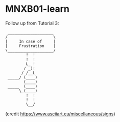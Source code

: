 # MNXB01-learn
Follow up from Tutorial 3:

```
 ____________________
/                    \
|     In case of     |
|     Frustration    |
\____________________/
         !  !
         !  !
         L_ !
        / _)!
       / /__L
 _____/ (____)
        (____)
 _____  (____)
      \_(____)
         !  !
         !  !
         \__/
```
(credit <https://www.asciiart.eu/miscellaneous/signs>)
